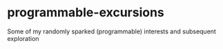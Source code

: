 # programmable-excursions
Some of my randomly sparked (programmable) interests and subsequent exploration
